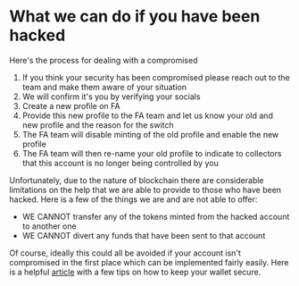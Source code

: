 # What we can do if you have been hacked

Here's the process for dealing with a compromised 

1. If you think your security has been compromised please reach out to the team and make them aware of your situation
2. We will confirm it's you by verifying your socials
3. Create a new profile on FA 
4. Provide this new profile to the FA team and let us know your old and new profile and the reason for the switch
5. The FA team will disable minting of the old profile and enable the new profile
6. The FA team will then re-name your old profile to indicate to collectors that this account is no longer being controlled by you

Unfortunately, due to the nature of blockchain there are considerable limitations on the help that we 
are able to provide to those who have been hacked. Here is a few of the things we are and are not able to offer:

* WE CANNOT transfer any of the tokens minted from the hacked account to another one
* WE CANNOT divert any funds that have been sent to that account

Of course, ideally this could all be avoided if your account isn't compromised in the first place which can be implemented fairly easily.
Here is a helpful [article](https://www.finimize.com/wp/guides/hold-cryptocurrency-safely/) with a few tips on how to keep your wallet secure.